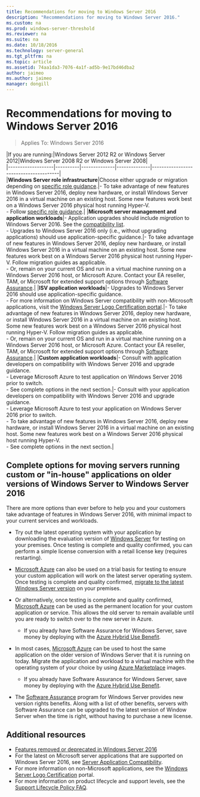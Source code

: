 ```yaml
---
title: Recommendations for moving to Windows Server 2016
description: "Recommendations for moving to Windows Server 2016."
ms.custom: na
ms.prod: windows-server-threshold
ms.reviewer: na
ms.suite: na
ms.date: 10/18/2016
ms.technology: server-general
ms.tgt_pltfrm: na
ms.topic: article
ms.assetid: 74aa1da3-7076-4a1f-ad5b-9e17bd46dba2
author: jaimeo
ms.author: jaimeo
manager: dongill
---
```

# Recommendations for moving to Windows Server 2016

>Applies To: Windows Server 2016


|If you are running:|Windows Server 2012 R2 or Windows Server 2012|Windows Server 2008 R2 or Windows Server 2008|  
|-------------------|----------|--------------|--------------|---------------------------------------|  
|**Windows Server role infrastructure**|Choose either upgrade or migration depending on [specific role guidance](https://technet.microsoft.com/windowsserver/jj554790).|- To take advantage of new features in Windows Server 2016, deploy new hardware, or install Windows Server 2016 in a virtual machine on an existing host. Some new features work best on a Windows Server 2016 physical host running Hyper-V. <br>- Follow [specific role guidance](https://technet.microsoft.com/windowsserver/jj554790).|
|**Microsoft server management and application workloads**|- Application upgrades should include *migration* to Windows Server 2016. See the [compatibility list](Server-Application-Compatibility.md). <br>- Upgrades to Windows Server 2016 only (i.e., without upgrading applications) should use application-specific guidance.|- To take advantage of new features in Windows Server 2016, deploy new hardware, or install Windows Server 2016 in a virtual machine on an existing host. Some new features work best on a Windows Server 2016 physical host running Hyper-V. Follow migration guides as applicable. <br>- Or, remain on your current OS and run in a virtual machine running on a Windows Server 2016 host, or Microsoft Azure. Contact your EA reseller, TAM, or Microsoft for extended support options through [Software Assurance](https://www.microsoft.com/en-us/Licensing/licensing-programs/software-assurance-default.aspx).|
|**ISV application workloads**|- Upgrades to Windows Server 2016 should use application-specific guidance. <br>- For more information on Windows Server compatibility with non-Microsoft applications, visit the [Windows Server Logo Certification portal](https://msdn.microsoft.com/enterprisecloudcertified).|- To take advantage of new features in Windows Server 2016, deploy new hardware, or install Windows Server 2016 in a virtual machine on an existing host. Some new features work best on a Windows Server 2016 physical host running Hyper-V. Follow migration guides as applicable. <br>- Or, remain on your current OS and run in a virtual machine running on a Windows Server 2016 host, or Microsoft Azure. Contact your EA reseller, TAM, or Microsoft for extended support options through [Software Assurance](https://www.microsoft.com/en-us/Licensing/licensing-programs/software-assurance-default.aspx).|
|**Custom application workloads**|- Consult with application developers on compatibility with Windows Server 2016 and upgrade guidance. <br>- Leverage Microsoft Azure to test application on Windows Server 2016 prior to switch. <br>- See complete options in the next section.|- Consult with your application developers on compatibility with Windows Server 2016 and upgrade guidance. <br>- Leverage Microsoft Azure to test your application on Windows Server 2016 prior to switch. <br>- To take advantage of new features in Windows Server 2016, deploy new hardware, or install Windows Server 2016 in a virtual machine on an existing host. Some new features work best on a Windows Server 2016 physical host running Hyper-V. <br>- See complete options in the next section.|

## Complete options for moving servers running custom or "in-house" applications on older versions of Windows Server to Windows Server 2016

There are more options than ever before to help you and your customers take advantage of features in Windows Server 2016, with minimal impact to your current services and workloads.

- Try out the latest operating system with your application by downloading the evaluation version of [Windows Server](https://www.microsoft.com/en-us/cloud-platform/windows-server) for testing on your premises. Once testing is complete and quality confirmed, you can perform a simple license conversion with a retail license key (requires restarting).

- [Microsoft Azure](http://microsoft.azure.com) can also be used on a trial basis for testing to ensure your custom application will work on the latest server operating system. Once testing is complete and quality confirmed, [migrate to the latest Windows Server version](https://technet.microsoft.com/windowsserver/dn527667#upgrade) on your premises. 

- Or alternatively, once testing is complete and quality confirmed, [Microsoft Azure](http://azure.microsoft.com) can be used as the permanent location for your custom application or service. This allows the old server to remain available until you are ready to switch over to the new server in Azure.

    - If you already have Software Assurance for Windows Server, save money by deploying with the [Azure Hybrid Use Benefit](https://azure.microsoft.com/pricing/hybrid-use-benefit/). 

- In most cases, [Microsoft Azure](http://microsoft.azure.com) can be used to host the same application on the older version of Windows Server that it is running on today. Migrate the application and workload to a virtual machine with the operating system of your choice by using [Azure Marketplace](https://azure.microsoft.com/marketplace/) images.

    - If you already have Software Assurance for Windows Server, save money by deploying with the [Azure Hybrid Use Benefit](https://azure.microsoft.com/pricing/hybrid-use-benefit/). 

- The [Software Assurance](https://www.microsoft.com/Licensing/licensing-programs/software-assurance-default.aspx) program for Windows Server provides new version rights benefits. Along with a list of other benefits, servers with Software Assurance can be upgraded to the latest version of Window Server when the time is right, without having to purchase a new license. 

## Additional resources

- [Features removed or deprecated in Windows Server 2016](Features-Removed-or-Deprecated-in--Windows-Server-2016-Technical-Preview.md)
- For the latest on Microsoft server applications that are supported on Windows Server 2016, see [Server Application Compatibility](Server-Application-Compatibility.md).
- For more information on non-Microsoft applications, see the [Windows Server Logo Certification](https://msdn.microsoft.com/enterprisecloudcertified) portal. 
- For more information on product lifecycle and support levels, see the [Support Lifecycle Policy FAQ](https://support.microsoft.com/help/17140/support-lifecycle-policy-faq).

